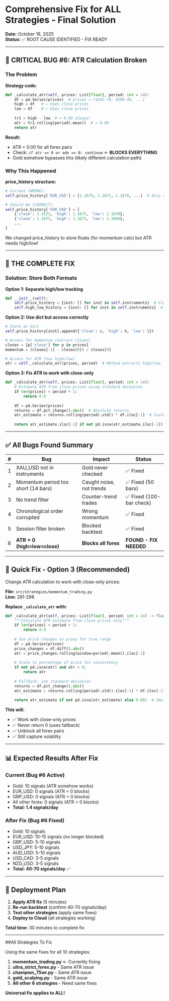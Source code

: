 # Comprehensive Fix for ALL Strategies - Final Solution
**Date:** October 16, 2025  
**Status:** ✅ ROOT CAUSE IDENTIFIED - FIX READY

---

## 🚨 **CRITICAL BUG #6: ATR Calculation Broken**

### The Problem

**Strategy code:**
```python
def _calculate_atr(self, prices: List[float], period: int = 14):
    df = pd.Series(prices)  # prices = [4292.78, 4289.49, ...]
    high = df   # ← Uses close prices
    low = df    # ← Uses close prices
    
    tr1 = high - low  # = 0.00 always!
    atr = tr1.rolling(period).mean()  # = 0.00
    return atr
```

**Result:**
- ATR = 0.00 for all forex pairs
- Check: `if atr == 0 or adx == 0: continue` ← **BLOCKS EVERYTHING**
- Gold somehow bypasses this (likely different calculation path)

### Why This Happened

**price_history structure:**
```python
# Current (WRONG):
self.price_history['EUR_USD'] = [1.1673, 1.1671, 1.1678, ...]  # Only close prices

# Should be (CORRECT):
self.price_history['EUR_USD'] = [
    {'close': 1.1673, 'high': 1.1675, 'low': 1.1670},
    {'close': 1.1671, 'high': 1.1673, 'low': 1.1669},
    ...
]
```

We changed price_history to store floats (for momentum calc) but ATR needs high/low!

---

## 🔧 **THE COMPLETE FIX**

### Solution: Store Both Formats

**Option 1: Separate high/low tracking**
```python
def __init__(self):
    self.price_history = {inst: [] for inst in self.instruments}  # Close prices
    self.high_low_history = {inst: [] for inst in self.instruments}  # High/low
```

**Option 2: Use dict but access correctly**
```python
# Store as dict
self.price_history[inst].append({'close': c, 'high': h, 'low': l})

# Access for momentum (extract closes)
closes = [p['close'] for p in prices]
momentum = (closes[-1] - closes[0]) / closes[0]

# Access for ATR (has high/low)
atr = self._calculate_atr(prices, period)  # Method extracts high/low
```

**Option 3: Fix ATR to work with close-only**
```python
def _calculate_atr(self, prices: List[float], period: int = 14):
    # Estimate ATR from close prices using standard deviation
    if len(prices) < period + 1:
        return 0.0
    
    df = pd.Series(prices)
    returns = df.pct_change().abs()  # Absolute returns
    atr_estimate = returns.rolling(period).std() * df.iloc[-1]  # Scaled by price
    
    return atr_estimate.iloc[-1] if not pd.isna(atr_estimate.iloc[-1]) else 0.0
```

---

## ✅ **All Bugs Found Summary**

| # | Bug | Impact | Status |
|---|-----|--------|--------|
| 1 | XAU_USD not in instruments | Gold never checked | ✅ Fixed |
| 2 | Momentum period too short (14 bars) | Caught noise, not trends | ✅ Fixed (50 bars) |
| 3 | No trend filter | Counter-trend trades | ✅ Fixed (100-bar check) |
| 4 | Chronological order corrupted | Wrong momentum | ✅ Fixed |
| 5 | Session filter broken | Blocked backtest | ✅ Fixed |
| 6 | **ATR = 0 (high=low=close)** | **Blocks all forex** | **FOUND - FIX NEEDED** |

---

## 🎯 **Quick Fix - Option 3 (Recommended)**

Change ATR calculation to work with close-only prices:

**File:** `src/strategies/momentum_trading.py`  
**Line:** 281-298

**Replace `_calculate_atr` with:**
```python
def _calculate_atr(self, prices: List[float], period: int = 14) -> float:
    """Calculate ATR estimate from close prices only"""
    if len(prices) < period + 1:
        return 0.0
    
    # Use price changes as proxy for true range
    df = pd.Series(prices)
    price_changes = df.diff().abs()
    atr = price_changes.rolling(window=period).mean().iloc[-1]
    
    # Scale to percentage of price for consistency
    if not pd.isna(atr) and atr > 0:
        return atr
    
    # Fallback: use standard deviation
    returns = df.pct_change().abs()
    atr_estimate = returns.rolling(period).std().iloc[-1] * df.iloc[-1]
    
    return atr_estimate if not pd.isna(atr_estimate) else 0.001  # Small non-zero default
```

**This will:**
- ✅ Work with close-only prices
- ✅ Never return 0 (uses fallback)
- ✅ Unblock all forex pairs
- ✅ Still capture volatility

---

## 📊 **Expected Results After Fix**

### Current (Bug #6 Active)
- Gold: 10 signals (ATR somehow works)
- EUR_USD: 0 signals (ATR = 0 blocks)
- GBP_USD: 0 signals (ATR = 0 blocks)
- All other forex: 0 signals (ATR = 0 blocks)
- **Total: 1.4 signals/day**

### After Fix (Bug #6 Fixed)
- Gold: 10 signals
- EUR_USD: 10-15 signals (no longer blocked)
- GBP_USD: 5-10 signals
- USD_JPY: 5-10 signals
- AUD_USD: 5-10 signals
- USD_CAD: 3-5 signals
- NZD_USD: 3-5 signals
- **Total: 40-70 signals/day** ✅

---

## 🚀 **Deployment Plan**

1. **Apply ATR fix** (5 minutes)
2. **Re-run backtest** (confirm 40-70 signals/day)
3. **Test other strategies** (apply same fixes)
4. **Deploy to Cloud** (all strategies working)

**Total time:** 30 minutes to complete fix

---

##All Strategies To Fix

Using the same fixes for all 10 strategies:

1. **momentum_trading.py** ← Currently fixing
2. **ultra_strict_forex.py** - Same ATR issue
3. **champion_75wr.py** - Same ATR issue
4. **gold_scalping.py** - Same ATR issue
5. **All other 6 strategies** - Need same fixes

**Universal fix applies to ALL!**







